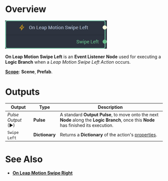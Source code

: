 # Overview

![The On Leap Motion Swipe Left Node.](../../../.gitbook/assets/onleapmotionswipleftnode20241.png)

**On Leap Motion Swipe Left** is an **Event Listener** **Node** used for executing a **Logic Branch** when a *Leap Motion Swipe Left Action* occurs.

[**Scope**](../../overview.md#scopes): **Scene**, **Prefab**.


# Outputs

|Output|Type|Description|
|---|---|---|
|*Pulse Output* (►)|**Pulse**|A standard **Output Pulse**, to move onto the next **Node** along the **Logic Branch**, once this **Node** has finished its execution.|
| `Swipe Left` | **Dictionary** |Returns a **Dictionary** of the action's [properties](README.md#properties).|

# See Also

* [**On Leap Motion Swipe Right**](on-leapmotion-swipe-right.md)

